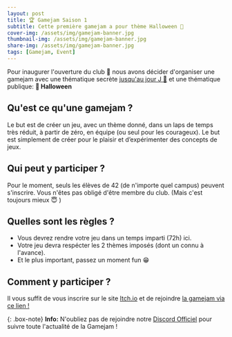```yaml
---
layout: post
title: 🏆 Gamejam Saison 1
subtitle: Cette première gamejam a pour thème Halloween 🎃
cover-img: /assets/img/gamejam-banner.jpg
thumbnail-img: /assets/img/gamejam-banner.jpg
share-img: /assets/img/gamejam-banner.jpg
tags: [Gamejam, Event]
---
```


Pour inaugurer l'ouverture du club 🎉 nous avons décider d'organiser une gamejam avec une thématique secrète 
[jusqu'au jour J 📆](https://itch.io/jam/42gamedev-s1) et une thématique publique: **👻 Halloween**

## Qu'est ce qu'une gamejam ?
Le but est de créer un jeu, avec un thème donné, dans un laps de temps très réduit, à partir de zéro, en équipe (ou seul pour les courageux). Le but est simplement de créer pour le plaisir et d’expérimenter des concepts de jeux.

## Qui peut y participer ?
Pour le moment, seuls les élèves de 42 (de n'importe quel campus) peuvent s'inscrire.
Vous n'êtes pas obligé d'être membre du club. (Mais c'est toujours mieux 😇 )

## Quelles sont les règles ?
- Vous devrez rendre votre jeu dans un temps imparti (72h) ici.
- Votre jeu devra respécter les 2 thèmes imposés (dont un connu à l'avance).
- Et le plus important, passez un moment fun 😁

## Comment y participer ?
Il vous suffit de vous inscrire sur le site [Itch.io](https://itch.io)
et de rejoindre [la gamejam via ce lien !](https://itch.io/jam/42gamedev-s1)

{: .box-note}
**Info:** N'oubliez pas de rejoindre notre [Discord Officiel](https://discord.gg/w9KPeC5uYa) pour suivre toute l'actualité de la Gamejam !